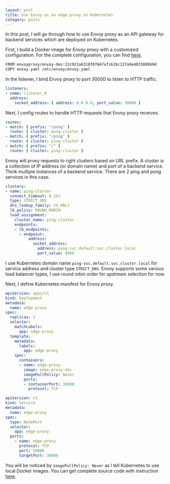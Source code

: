 ```yaml
---
layout: post
title: Use Envoy as an edge proxy on Kubernetes
category: posts
---
```


In this post, I will go through how to use Envoy proxy as an API gateway for backend services which are deployed on Kubernetes.

First, I build a Docker image for Envoy proxy with a customized configuration. For the complete configuration, you can find [here](https://github.com/hotrannam/k8s-dev/blob/master/edge-proxy/envoy.yaml).

```bash
FROM envoyproxy/envoy-dev:22c921a6318f07847afc61bc137a9e4833889b9d
COPY envoy.yaml /etc/envoy/envoy.yaml
```

In the listener, I bind Envoy proxy to port 30000 to listen to HTTP traffic.

```yaml
listeners:
- name: listener_0
  address:
    socket_address: { address: 0.0.0.0, port_value: 30000 }
```

Next, I config routes to handle HTTP requests that Envoy proxy receives.

```yaml
routes:
- match: { prefix: "/pong" }
  route: { cluster: pong-cluster }
- match: { prefix: "/ping" }
  route: { cluster: ping-cluster }
- match: { prefix: "/" }
  route: { cluster: ping-cluster }
```

Envoy will proxy requests to right clusters based on URL prefix. A cluster is a collection of IP address (or domain name) and port of a backend service. Think multiple instances of a backend service. There are 2 ping and pong services in this case.

```yaml
clusters:
- name: ping-cluster
  connect_timeout: 0.25s
  type: STRICT_DNS
  dns_lookup_family: V4_ONLY
  lb_policy: ROUND_ROBIN
  load_assignment:
    cluster_name: ping-cluster
    endpoints:
    - lb_endpoints:
      - endpoint:
          address:
            socket_address:
              address: ping-svc.default.svc.cluster.local
              port_value: 8080
```

I use Kubernetes domain name `ping-svc.default.svc.cluster.local` for service address and cluster type `STRICT_DNS`. Envoy supports some various load balancer types, I use round robin order for upstream selection for now.

Next, I define Kubernetes manifest for Envoy proxy.

```yaml
apiVersion: apps/v1
kind: Deployment
metadata:
  name: edge-proxy
spec:
  replicas: 1
  selector:
    matchLabels:
      app: edge-proxy
  template:
    metadata:
      labels:
        app: edge-proxy
    spec:
      containers:
      - name: edge-proxy
        image: edge-proxy:dev
        imagePullPolicy: Never
        ports:
        - containerPort: 30000
          protocol: TCP
```

```yaml
apiVersion: v1
kind: Service
metadata:
  name: edge-proxy
spec:
  type: NodePort
  selector:
    app: edge-proxy
  ports:
    - name: edge-proxy
      protocol: TCP
      port: 30000
      targetPort: 30000
```

You will be noticed by `imagePullPolicy: Never` as I tell Kubernetes to use local Docker images. You can get complete source code with instruction [here](https://github.com/hotrannam/k8s-dev).

